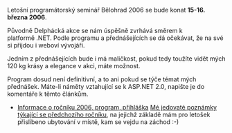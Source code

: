 <!-- dcterms:identifier = aspnetcz#64 -->
<!-- dcterms:title = Pozvánka na seminář Bělohrad 2006 -->
<!-- dcterms:abstract = Původně Delphácká akce se nám úspěšně zvrhává směrem k platformě .NET. -->
<!-- np9:categoryId = 6 -->
<!-- x4w:category = Akce a události -->
<!-- np9:authorId = 1 -->
<!-- np9:authorEmail = michal.valasek@altairis.cz -->
<!-- dcterms:creator = Michal Altair Valášek -->
<!-- dcterms:created = 2005-12-02T04:55:25.653+01:00 -->
<!-- dcterms:dateAccepted = 2005-12-02T04:55:25.653+01:00 -->

Letošní programátorský seminář Bělohrad 2006 se bude konat **15-16. března 2006**.

Původně Delphácká akce se nám úspěšně zvrhává směrem k platformě .NET. Podle programu a přednášejících se dá očekávat, že na své si přijdou i weboví vývojáři.

Jedním z přednášejících bude i má maličkost, pokud tedy toužíte vidět mých 120 kg krásy a elegance v akci, máte možnost.

Program dosud není definitivní, a to ani pokud se týče témat mých přednášek. Máte-li náměty vztahující se k ASP.NET 2.0, napište je do komentáře k těmto článkům.

*   [Informace o ročníku 2006, program, přihláška](http://www.haes.cz/ws_pozv.asp?r=workshop) [Mé jedovaté poznámky týkající se předchozího ročníku](/entry/article-20050226.aspx#041726), na jejichž základě mám pro letošek přislíbeno ubytování v místě, kam se vejdu na záchod :-)